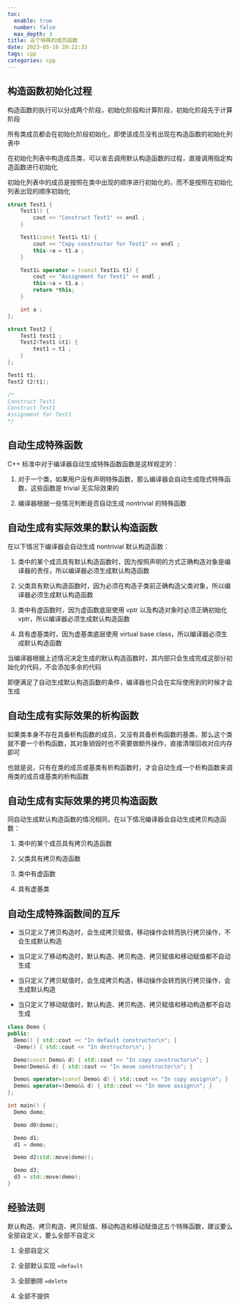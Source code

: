 ```yaml
---
toc:
  enable: true
  number: false
  max_depth: 3
title: 五个特殊的成员函数
date: 2023-05-16 20:22:33
tags: cpp
categories: cpp
---
```


## 构造函数初始化过程

构造函数的执行可以分成两个阶段，初始化阶段和计算阶段，初始化阶段先于计算阶段

所有类成员都会在初始化阶段初始化，即使该成员没有出现在构造函数的初始化列表中

在初始化列表中构造成员类，可以省去调用默认构造函数的过程，直接调用指定构造函数进行初始化

初始化列表中的成员是按照在类中出现的顺序进行初始化的，而不是按照在初始化列表出现的顺序初始化

```cpp
struct Test1 {
    Test1() { 
        cout << "Construct Test1" << endl ;
    }

    Test1(const Test1& t1) {
        cout << "Copy constructor for Test1" << endl ;
        this->a = t1.a ;
    }

    Test1& operator = (const Test1& t1) {
        cout << "Assignment for Test1" << endl ;
        this->a = t1.a ;
        return *this;
    }

    int a ;
};

struct Test2 {
    Test1 test1 ;
    Test2(Test1 &t1) {
        test1 = t1 ;
    }
};

Test1 t1;
Test2 t2(t1);

/*
Construct Test1
Construct Test1
Assignment for Test1
*/
```

## 自动生成特殊函数

C++ 标准中对于编译器自动生成特殊函数函数是这样规定的：

1. 对于一个类，如果用户没有声明特殊函数，那么编译器会自动生成隐式特殊函数，这些函数是 trivial 无实际效果的
 
2. 编译器根据一些情况判断是否自动生成 nontrivial 的特殊函数

## 自动生成有实际效果的默认构造函数

在以下情况下编译器会自动生成 nontrivial 默认构造函数：

1. 类中的某个成员具有默认构造函数时，因为按照声明的方式正确构造对象是编译器的责任，所以编译器必须生成默认构造函数

2. 父类具有默认构造函数时，因为必须在构造子类前正确构造父类对象，所以编译器必须生成默认构造函数

3. 类中有虚函数时，因为虚函数底层使用 vptr 以及构造对象时必须正确初始化 vptr，所以编译器必须生成默认构造函数

4. 具有虚基类时，因为虚基类底层使用 virtual base class，所以编译器必须生成默认构造函数

当编译器根据上述情况决定生成的默认构造函数时，其内部只会生成完成这部分初始化的代码，不会添加多余的代码

即便满足了自动生成默认构造函数的条件，编译器也只会在实际使用到的时候才会生成

## 自动生成有实际效果的析构函数

如果类本身不存在具备析构函数的成员，又没有具备析构函数的基类，那么这个类就不要一个析构函数，其对象销毁时也不需要做额外操作，直接清理回收对应内存即可

也就是说，只有在类的成员或基类有析构函数时，才会自动生成一个析构函数来调用类的成员或基类的析构函数

## 自动生成有实际效果的拷贝构造函数

同自动生成默认构造函数的情况相同，在以下情况编译器会自动生成拷贝构造函数：

1. 类中的某个成员具有拷贝构造函数

2. 父类具有拷贝构造函数

3. 类中有虚函数

4. 具有虚基类

## 自动生成特殊函数间的互斥

- 当只定义了拷贝构造时，会生成拷贝赋值，移动操作会转而执行拷贝操作，不会生成默认构造

- 当只定义了移动构造时，默认构造、拷贝构造、拷贝赋值和移动赋值都不自动生成

- 当只定义了拷贝赋值时，会生成拷贝构造，移动操作会转而执行拷贝操作，会生成默认构造

- 当只定义了移动赋值时，默认构造、拷贝构造、拷贝赋值和移动构造都不自动生成

```cpp
class Demo {
public:
  Demo() { std::cout << "In default constructor\n"; }
  ~Demo() { std::cout << "In destructor\n"; }

  Demo(const Demo& d) { std::cout << "In copy constructor\n"; }
  Demo(Demo&& d) { std::cout << "In move constructor\n"; }

  Demo& operator=(const Demo& d) { std::cout << "In copy assign\n"; }
  Demo& operator=(Demo&& d) { std::cout << "In move assign\n"; }
};

int main() {
  Demo demo;

  Demo d0(demo);

  Demo d1;
  d1 = demo;

  Demo d2(std::move(demo));

  Demo d3;
  d3 = std::move(demo);
}
```

## 经验法则

默认构造、拷贝构造、拷贝赋值、移动构造和移动赋值这五个特殊函数，建议要么全部自定义，要么全部不自定义

1. 全部自定义

2. 全部默认实现 `=default`

3. 全部删除 `=delete`

4. 全部不提供